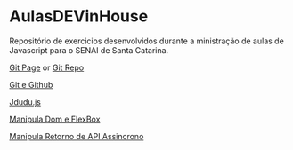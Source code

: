 # AulasDEVinHouse
Repositório de exercicios desenvolvidos durante a ministração de aulas  de Javascript para o SENAI de Santa Catarina.

 [Git Page](https://eduardoworrel.github.io/AulasDEVinHouse/) or [Git Repo](https://github.com/eduardoworrel/AulasDEVinHouse/)

 [Git e Github](https://eduardoworrel.github.io/AulasDEVinHouse/GitEGithub/) 

 [Jdudu.js](https://eduardoworrel.github.io/AulasDEVinHouse/Jdudu.js/Jdudu.js) 

 [Manipula Dom e FlexBox](https://eduardoworrel.github.io/AulasDEVinHouse/ManipulaDomEFlexBox/) 

 [Manipula Retorno de API Assincrono](https://eduardoworrel.github.io/AulasDEVinHouse/ManipulaRetornoDeAPIAssincrono/) 
